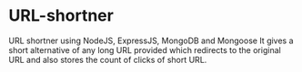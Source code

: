 # URL-shortner
URL shortner using NodeJS, ExpressJS, MongoDB and Mongoose
It gives a short alternative of any long URL provided which redirects to the original URL and also stores the count of clicks of short URL.
